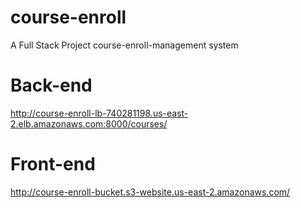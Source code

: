 # course-enroll
A Full Stack Project course-enroll-management system
# Back-end
http://course-enroll-lb-740281198.us-east-2.elb.amazonaws.com:8000/courses/
# Front-end
http://course-enroll-bucket.s3-website.us-east-2.amazonaws.com/
